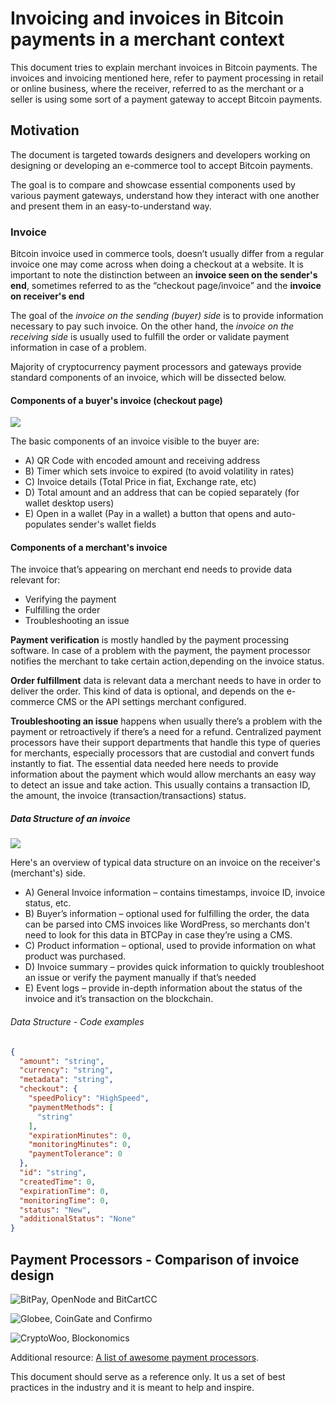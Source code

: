 # Invoicing and invoices in Bitcoin payments in a merchant context

This document tries to explain merchant invoices in Bitcoin payments. The invoices and invoicing mentioned here, refer to payment processing in retail or online business, where the receiver, referred to as the merchant or a seller is using some sort of a payment gateway to accept Bitcoin payments.

## Motivation

The document is targeted towards designers and developers working on designing or developing an e-commerce tool to accept Bitcoin payments.

The goal is to compare and showcase essential components used by various payment gateways, understand how they interact with one another and present them in an easy-to-understand way. 

### Invoice

Bitcoin invoice used in commerce tools, doesn’t usually differ from a regular invoice one may come across when doing a checkout at a website. It is important to note the distinction between an **invoice seen on the sender's end**, sometimes referred to as the “checkout page/invoice” and the **invoice on receiver's end**

The goal of the *invoice on the sending (buyer) side* is to provide information necessary to pay such invoice. 
On the other hand, the *invoice on the receiving side* is usually used to fulfill the order or validate payment information in case of a problem.

Majority of cryptocurrency payment processors and gateways provide standard components of an invoice, which will be dissected below.

#### Components of a buyer's invoice (checkout page)

![](./img/InvoicesViewBuyerSide.png)

The basic components of an invoice visible to the buyer are:

* A) QR Code with encoded amount and receiving address
* B) Timer which sets invoice to expired (to avoid volatility in rates)
* C) Invoice details (Total Price in fiat, Exchange rate, etc)
* D) Total amount and an address that can be copied separately (for wallet desktop users)
* E) Open in a wallet (Pay in a wallet) a button that opens and auto-populates sender's wallet fields

#### Components of a merchant's invoice

The invoice that’s appearing on merchant end needs to provide data relevant for:

* Verifying the payment
* Fulfilling the order
* Troubleshooting an issue

**Payment verification** is mostly handled by the payment processing software. In case of a problem with the payment, the payment processor notifies the merchant to take certain action,depending on the invoice status.

**Order fulfillment** data is relevant data a merchant needs to have in order to deliver the order. This kind of data is optional, and depends on the e-commerce CMS or the API settings merchant configured.

**Troubleshooting an issue** happens when usually there’s a problem with the payment or retroactively if there’s a need for a refund. Centralized payment processors have their support departments that handle this type of queries for merchants, especially processors that are custodial and convert funds instantly to fiat. The essential data needed here needs to provide information about the payment which would allow merchants an easy way to detect an issue and take action. This usually contains a transaction ID, the amount, the invoice (transaction/transactions) status.

##### Data Structure of an invoice

![](./img/MerchantInvoiceData.png)

Here's an overview of typical data structure on an invoice on the receiver's (merchant's) side.

* A) General Invoice information – contains timestamps, invoice ID, invoice status, etc.
* B) Buyer’s information – optional used for fulfilling the order, the data can be parsed into CMS invoices like WordPress, so merchants don't need to look for this data in BTCPay in case they’re using a CMS.
* C) Product information – optional, used to provide information on what product was purchased.
* D) Invoice summary – provides quick information to quickly troubleshoot an issue or verify the payment manually if that’s needed
* E) Event logs – provide in-depth information about the status of the invoice and it’s transaction on the blockchain.

###### Data Structure - Code examples

```json
{
  "amount": "string",
  "currency": "string",
  "metadata": "string",
  "checkout": {
    "speedPolicy": "HighSpeed",
    "paymentMethods": [
      "string"
    ],
    "expirationMinutes": 0,
    "monitoringMinutes": 0,
    "paymentTolerance": 0
  },
  "id": "string",
  "createdTime": 0,
  "expirationTime": 0,
  "monitoringTime": 0,
  "status": "New",
  "additionalStatus": "None"
}
```
## Payment Processors - Comparison of invoice design 

![BitPay, OpenNode and BitCartCC](./img/ComparisonInvoices1.png)

![Globee, CoinGate and Confirmo](./img/ComparisonInvoices2.png)

![CryptoWoo, Blockonomics](./img/ComparisonInvoices3.png)


Additional resource: [A list of awesome payment processors](https://github.com/alexk111/awesome-bitcoin-payment-processors).

This document should serve as a reference only. It us a set of best practices in the industry and it is meant to help and inspire.

